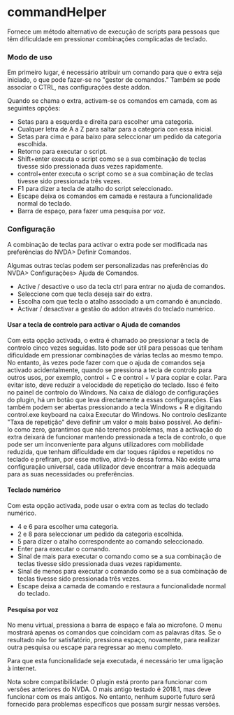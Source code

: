 ﻿# commandHelper

Fornece um método alternativo de execução de scripts para pessoas que têm dificuldade em pressionar combinações complicadas de teclado. 

### Modo de uso 

Em primeiro lugar, é necessário atribuir um comando para que o extra seja iniciado, o que pode fazer-se no "gestor de comandos." Também se pode associar o CTRL, nas configurações deste addon.

Quando se chama o extra, activam-se os comandos em camada, com as seguintes opções:
* Setas para a esquerda e direita para escolher uma categoria. 
* Cualquer letra de A a Z para saltar para a categoria con essa inicial. 
* Setas para cima e para baixo para seleccionar um pedido da categoria escolhida. 
* Retorno para executar o script. 
* Shift+enter executa o script como se a sua combinação de teclas tivesse sido pressionada duas vezes rapidamente. 
* control+enter executa o script como se a sua combinação de teclas tivesse sido pressionada três vezes. 
* F1 para dizer a tecla de atalho do script seleccionado. 
* Escape deixa os comandos em camada e restaura a funcionalidade normal do teclado.
* Barra de espaço, para fazer uma pesquisa por voz.
### Configuração

A combinação de teclas para activar o extra pode ser modificada nas preferências do NVDA> Definir Comandos.

Algumas outras teclas podem ser personalizadas nas preferências do NVDA> Configurações> Ajuda de Comandos.

* Active / desactive o uso da tecla ctrl para entrar no ajuda de comandos.
* Seleccione com que tecla deseja sair do extra.
* Escolha com que tecla o atalho associado a um comando é anunciado.
* Activar / desactivar a gestão do addon através do teclado numérico.

#### Usar a tecla de controlo para activar o Ajuda de comandos

Com esta opção activada, o extra é chamado ao pressionar a tecla de controlo cinco vezes seguidas. Isto pode ser útil para pessoas que tenham dificuldade em pressionar combinações de várias teclas ao mesmo tempo. No entanto, às vezes pode fazer com que o ajuda de comandos seja activado acidentalmente, quando se pressiona a tecla de controlo para outros usos, por exemplo, control + C e control + V para copiar e colar. Para evitar isto, deve reduzir a velocidade de repetição do teclado. Isso é feito no painel de controlo do Windows. Na caixa de diálogo de configurações do plugin, há um botão que leva directamente a essas configurações. Elas também podem ser abertas pressionando a tecla Windows + R e digitando control.exe keyboard na caixa Executar do Windows. No controlo deslizante "Taxa de repetição" deve definir um valor o mais baixo possível. Ao defini-lo como zero, garantimos que não teremos problemas, mas a activação do extra deixará de funcionar mantendo pressionada a tecla de controlo, o que pode ser um inconveniente para alguns utilizadores com mobilidade reduzida, que tenham dificuldade em dar toques rápidos e repetidos no teclado e prefiram, por esse motivo,  ativá-lo dessa forma. Não existe uma configuração universal, cada utilizador deve encontrar a mais adequada para as suas necessidades ou preferências.

#### Teclado numérico

Com esta opção activada, pode usar o extra com as teclas do teclado numérico.

* 4 e 6 para escolher uma categoria.
* 2 e 8 para seleccionar um pedido da categoria escolhida.
* 5 para dizer o atalho correspondente ao comando seleccionado.
* Enter para executar o comando.
* Sinal de mais para executar o comando como se a sua combinação de teclas tivesse sido pressionada duas vezes rapidamente.
* Sinal de menos para executar o comando como se a sua combinação de teclas tivesse sido pressionada três vezes.
* Escape deixa a camada de comando e restaura a funcionalidade normal do teclado.

#### Pesquisa por voz 

No menu virtual, pressiona a barra de espaço e fala ao microfone. O menu mostrará apenas os comandos que coincidam com as palavras ditas. Se o resultado não for satisfatório, pressiona espaço, novamente, para realizar outra pesquisa ou escape para regressar ao menu completo.

Para que esta funcionalidade seja executada, é necessário ter uma ligação à internet.

Nota sobre compatibilidade: O plugin está pronto para funcionar com versões anteriores do NVDA. O mais antigo testado é 2018.1, mas deve funcionar com os mais antigos. No entanto, nenhum suporte futuro será fornecido para problemas específicos que possam surgir nessas versões.